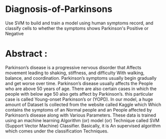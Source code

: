 # Diagnosis-of-Parkinsons
Use SVM to build and train a model using human symptoms record, and classify cells to whether the symptoms shows Parkinson's Positive or Negative 

# Abstract :
Parkinson’s disease is a progressive nervous disorder that 
Affects movement leading to shaking, stiffness, and difficulty
With walking, balance, and coordination.
Parkinson’s symptoms usually begin gradually and get worse 
over time. Parkinson’s disease usually affects the 
People who are above 50 years of age.
There are also certain cases in which the people with below 
age 50 also gets affect by Parkinson’s. this particular case is 
called Young-onset Parkinson’s or (YOPD).
In our model, a huge amount of
 Dataset Is collected from the website called Kaggle which 
 Which contains the symptoms of an Normal people and an
People affected by Parkinson’s disease along with Various 
Parameters. These data is trained using an machine learning
Algorithm (or) model (or) Technique called 
SVM (Support Vector Machine) Classifier. Basically, it is 
An supervised algorithm which comes under the classification 
Techniques.

